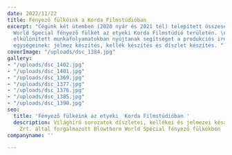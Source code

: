 ```yaml
---
date: 2022/11/22
title: Fényező fülkéink a Korda Filmstúdióban
excerpt: "Cégünk két ütemben (2020 nyár és 2021 tél) telepített összesen 3 darab Blowtherm
  World Special fényező fülkét az etyeki Korda Filmstúdió területén. \nA berendezések
  elkülönített munkafolyamatokban nyújtanak segítséget a produkciós iroda különböző
  egységeinek: jelmez készítés, kellék készítés és díszlet készítés. "
coverImage: "/uploads/dsc_1384.jpg"
gallery:
- "/uploads/dsc_1402.jpg"
- "/uploads/dsc_1401.jpg"
- "/uploads/dsc_1369.jpg"
- "/uploads/dsc_1377.jpg"
- "/uploads/dsc_1376.jpg"
- "/uploads/dsc_1385.jpg"
- "/uploads/dsc_1390.jpg"
seo:
  title: 'Fényező fülkéink az etyeki  Korda Filmstúdióban '
  description: Világhírű sorozatok díszletei, kellékei és jelmezei készülnek a Dewa
    Zrt. által forgalmazott Blowtherm World Special fényező fülkékben
companyname: ''

---
```

